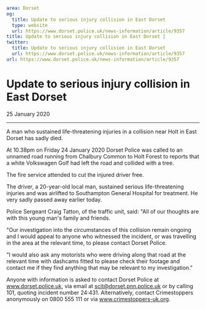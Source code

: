 ```yaml
area: Dorset
og:
  title: Update to serious injury collision in East Dorset
  type: website
  url: https://www.dorset.police.uk/news-information/article/9357
title: Update to serious injury collision in East Dorset |
twitter:
  title: Update to serious injury collision in East Dorset
  url: https://www.dorset.police.uk/news-information/article/9357
url: https://www.dorset.police.uk/news-information/article/9357
```

# Update to serious injury collision in East Dorset

25 January 2020

* * *

A man who sustained life-threatening injuries in a collision near Holt in East Dorset has sadly died.

At 10.38pm on Friday 24 January 2020 Dorset Police was called to an unnamed road running from Chalbury Common to Holt Forest to reports that a white Volkswagen Golf had left the road and collided with a tree.

The fire service attended to cut the injured driver free.

The driver, a 20-year-old local man, sustained serious life-threatening injuries and was airlifted to Southampton General Hospital for treatment. He very sadly passed away earlier today.

Police Sergeant Craig Tatton, of the traffic unit, said: "All of our thoughts are with this young man's family and friends.

"Our investigation into the circumstances of this collision remain ongoing and I would appeal to anyone who witnessed the incident, or was travelling in the area at the relevant time, to please contact Dorset Police.

"I would also ask any motorists who were driving along that road at the relevant time with dashcams fitted to please check their footage and contact me if they find anything that may be relevant to my investigation."

Anyone with information is asked to contact Dorset Police at www.dorset.police.uk, via email at scit@dorset.pnn.police.uk or by calling 101, quoting incident number 24:431. Alternatively, contact Crimestoppers anonymously on 0800 555 111 or via www.crimestoppers-uk.org.
